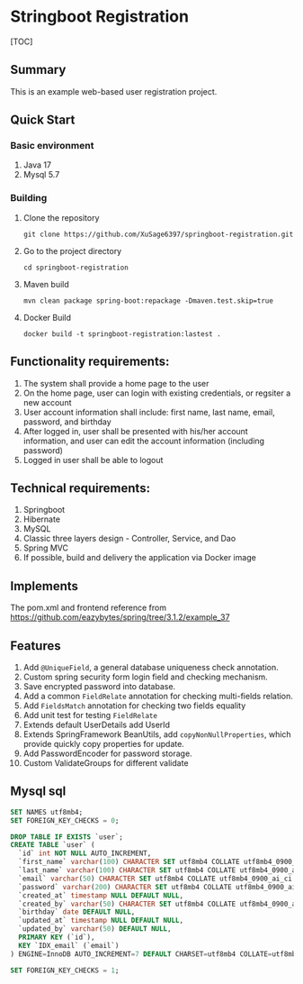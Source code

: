 # Stringboot Registration

[TOC]

## Summary
This is an example web-based user registration project.

## Quick Start
### Basic environment
1. Java 17
2. Mysql 5.7

### Building
1. Clone the repository
    ```ssh
    git clone https://github.com/XuSage6397/springboot-registration.git
    ```
1. Go to the project directory
    ```shell
    cd springboot-registration
    ```
1. Maven build
    ```shell
    mvn clean package spring-boot:repackage -Dmaven.test.skip=true
    ```
1. Docker Build
   ```shell
   docker build -t springboot-registration:lastest .
   ```
   
## Functionality requirements:
1. The system shall provide a home page to the user
2. On the home page, user can login with existing credentials, or regsiter a new account
3. User account information shall include: first name, last name, email, password, and birthday
4. After logged in, user shall be presented with his/her account information, and user can edit the account information (including password)
5. Logged in user shall be able to logout

## Technical requirements:
1. Springboot
2. Hibernate
3. MySQL
4. Classic three layers design - Controller, Service, and Dao
5. Spring MVC
6. If possible, build and delivery the application via Docker image

## Implements
The pom.xml and frontend reference from https://github.com/eazybytes/spring/tree/3.1.2/example_37

## Features
1. Add `@UniqueField`, a general database uniqueness check annotation.
2. Custom spring security form login field and checking mechanism.
3. Save encrypted password into database.
4. Add a common `FieldRelate` annotation for checking multi-fields relation.
5. Add `FieldsMatch` annotation for checking two fields equality
6. Add unit test for testing `FieldRelate`
7. Extends default UserDetails add UserId
8. Extends SpringFramework BeanUtils, add `copyNonNullProperties`, which provide quickly copy properties for update. 
9. Add PasswordEncoder for password storage.
10. Custom ValidateGroups for different validate

## Mysql sql
```sql
SET NAMES utf8mb4;
SET FOREIGN_KEY_CHECKS = 0;

DROP TABLE IF EXISTS `user`;
CREATE TABLE `user` (
  `id` int NOT NULL AUTO_INCREMENT,
  `first_name` varchar(100) CHARACTER SET utf8mb4 COLLATE utf8mb4_0900_ai_ci DEFAULT NULL,
  `last_name` varchar(100) CHARACTER SET utf8mb4 COLLATE utf8mb4_0900_ai_ci DEFAULT NULL,
  `email` varchar(50) CHARACTER SET utf8mb4 COLLATE utf8mb4_0900_ai_ci DEFAULT NULL,
  `password` varchar(200) CHARACTER SET utf8mb4 COLLATE utf8mb4_0900_ai_ci DEFAULT NULL,
  `created_at` timestamp NULL DEFAULT NULL,
  `created_by` varchar(50) CHARACTER SET utf8mb4 COLLATE utf8mb4_0900_ai_ci DEFAULT NULL,
  `birthday` date DEFAULT NULL,
  `updated_at` timestamp NULL DEFAULT NULL,
  `updated_by` varchar(50) DEFAULT NULL,
  PRIMARY KEY (`id`),
  KEY `IDX_email` (`email`)
) ENGINE=InnoDB AUTO_INCREMENT=7 DEFAULT CHARSET=utf8mb4 COLLATE=utf8mb4_0900_ai_ci;

SET FOREIGN_KEY_CHECKS = 1;
```